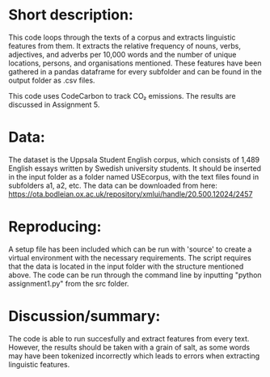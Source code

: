 # Short description:
This code loops through the texts of a corpus and extracts linguistic features from them. It extracts the relative frequency of nouns, verbs, adjectives, and adverbs per 10,000 words and the number of unique locations, persons, and organisations mentioned. These features have been gathered in a pandas dataframe for every subfolder and can be found in the output folder as .csv files.

This code uses CodeCarbon to track CO₂ emissions. The results are discussed in Assignment 5.

# Data:
The dataset is the Uppsala Student English corpus, which consists of 1,489 English essays written by Swedish university students. It should be inserted in the input folder as a folder named USEcorpus, with the text files found in subfolders a1, a2, etc.
The data can be downloaded from here: https://ota.bodleian.ox.ac.uk/repository/xmlui/handle/20.500.12024/2457

# Reproducing:
A setup file has been included which can be run with 'source' to create a virtual environment with the necessary requirements. The script requires that the data is located in the input folder with the structure mentioned above. The code can be run through the command line by inputting "python assignment1.py" from the src folder.

# Discussion/summary:
The code is able to run succesfully and extract features from every text. However, the results should be taken with a grain of salt, as some words may have been tokenized incorrectly which leads to errors when extracting linguistic features.